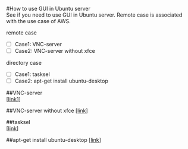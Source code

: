 #How to use GUI in Ubuntu server  
See if you need to use GUI in Ubuntu server. Remote case is associated with the use case of AWS.  

remote case  
- [ ] Case1: VNC-server  
- [ ] Case2: VNC-server without xfce  

directory case  
- [ ] Case1: tasksel  
- [ ] Case2: apt-get install ubuntu-desktop  

##VNC-server  
[[link1](http://askubuntu.com/questions/592253/connect-to-remote-ubuntu-server-gui)]    

##VNC-server without xfce
[[link](http://askubuntu.com/questions/475023/how-to-make-vnc-server-work-with-ubuntu-desktop-without-xfce/475036#475036)]  

##tasksel  
[[link](https://siliconmechanics.zendesk.com/hc/en-us/articles/206241896-Installing-a-GUI-on-Ubuntu-Server-15-04)]  

##apt-get install ubuntu-desktop
[[link](http://askubuntu.com/questions/53822/how-do-you-run-ubuntu-server-with-a-gui)]  
